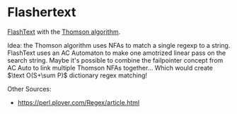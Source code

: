 # Flashertext

[FlashText](https://github.com/vi3k6i5/flashtext) with the [Thomson algorithm](https://swtch.com/~rsc/regexp/regexp1.html).

Idea: the Thomson algorithm uses NFAs to match a single regexp to a string. FlashText uses an AC Automaton to make one amotrized linear pass on the search string. Maybe it's possible to combine the failpointer concept from AC Auto to link multiple Thomson NFAs together... Which would create $\text O(S+\sum P)$ dictionary regex matching!

Other Sources:
- https://perl.plover.com/Regex/article.html 

